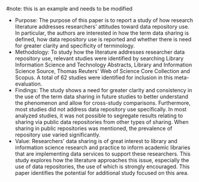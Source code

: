 #note: this is an example and needs to be modified

 - Purpose: The purpose of this paper is to report a study of how research literature addresses researchers' attitudes toward data repository use. In particular, the authors are interested in how the term data sharing is defined, how data repository use is reported and whether there is need for greater clarity and specificity of terminology.
 - Methodology: To study how the literature addresses researcher data repository use, relevant studies were identified by searching Library Information Science and Technology Abstracts, Library and Information Science Source, Thomas Reuters' Web of Science Core Collection and Scopus. A total of 62 studies were identified for inclusion in this meta-evaluation.
 - Findings: The study shows a need for greater clarity and consistency in the use of the term data sharing in future studies to better understand the phenomenon and allow for cross-study comparisons. Furthermore, most studies did not address data repository use specifically. In most analyzed studies, it was not possible to segregate results relating to sharing via public data repositories from other types of sharing. When sharing in public repositories was mentioned, the prevalence of repository use varied significantly.
 - Value: Researchers' data sharing is of great interest to library and information science research and practice to inform academic libraries that are implementing data services to support these researchers. This study explores how the literature approaches this issue, especially the use of data repositories, the use of which is strongly encouraged. This paper identifies the potential for additional study focused on this area.
